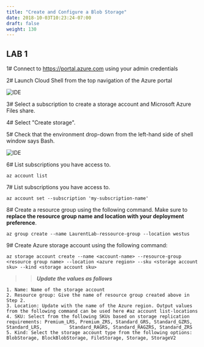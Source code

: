 ```yaml
---
title: "Create and Configure a Blob Storage"
date: 2018-10-03T10:23:24-07:00
draft: false
weight: 130
---
```


## LAB 1

1#  Connect to https://portal.azure.com using your admin credentials

2#  Launch Cloud Shell from the top navigation of the Azure portal

![IDE](/images/mfe/shell-icon.png?classes=border,shadow)

3#  Select a subscription to create a storage account and Microsoft Azure Files share.

4#  Select "Create storage".

5#  Check that the environment drop-down from the left-hand side of shell window says Bash. 

![IDE](/images/mfe/env-selector.png?classes=border,shadow)

6#  List subscriptions you have access to.

```
az account list
```
7#  List subscriptions you have access to.

```
az account set --subscription 'my-subscription-name'
```
8# Create a resource group using the following command. Make sure to **replace the resource group name and location with your deployment preference**.

```
az group create --name LaurentLab-ressource-group --location westus
```

9# Create Azure storage account using the following command:

```
az storage account create --name <account-name> --resource-group <resource group name> --location <azure region> --sku <storage account sku> --kind <storage account sku>
```
 >> _**Update the values as follows**_

    1. Name: Name of the storage account
    2. Resource group: Give the name of resource group created above in Step 2.
    3. Location: Update with the name of the Azure region. Output values from the following command can be used here #az account list-locations
    4. SKU: Select from the following SKUs based on storage replication requirements: Premium_LRS, Premium_ZRS, Standard_GRS, Standard_GZRS, Standard_LRS,          Standard_RAGRS, Standard_RAGZRS, Standard_ZRS
    5. Kind: Select the storage account type from the following options: BlobStorage, BlockBlobStorage, FileStorage, Storage, StorageV2
